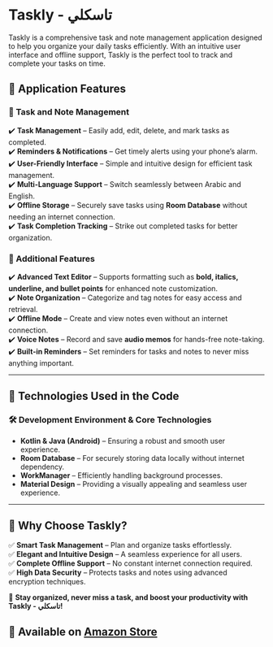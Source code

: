 # **Taskly - تاسكلي**  

Taskly is a comprehensive task and note management application designed to help you organize your daily tasks efficiently. With an intuitive user interface and offline support, Taskly is the perfect tool to track and complete your tasks on time.  

## 📌 **Application Features**  

### **📝 Task and Note Management**  

✔️ **Task Management** – Easily add, edit, delete, and mark tasks as completed.  
✔️ **Reminders & Notifications** – Get timely alerts using your phone’s alarm.  
✔️ **User-Friendly Interface** – Simple and intuitive design for efficient task management.  
✔️ **Multi-Language Support** – Switch seamlessly between Arabic and English.  
✔️ **Offline Storage** – Securely save tasks using **Room Database** without needing an internet connection.  
✔️ **Task Completion Tracking** – Strike out completed tasks for better organization.  

### **📌 Additional Features**  

✔️ **Advanced Text Editor** – Supports formatting such as **bold, italics, underline, and bullet points** for enhanced note customization.  
✔️ **Note Organization** – Categorize and tag notes for easy access and retrieval.  
✔️ **Offline Mode** – Create and view notes even without an internet connection.  
✔️ **Voice Notes** – Record and save **audio memos** for hands-free note-taking.  
✔️ **Built-in Reminders** – Set reminders for tasks and notes to never miss anything important.  

---  

## 🚀 **Technologies Used in the Code**  

### **🛠️ Development Environment & Core Technologies**  

- **Kotlin & Java (Android)** – Ensuring a robust and smooth user experience.  
- **Room Database** – For securely storing data locally without internet dependency.  
- **WorkManager** – Efficiently handling background processes.  
- **Material Design** – Providing a visually appealing and seamless user experience.  

---  

## 🎯 **Why Choose Taskly?**  

✅ **Smart Task Management** – Plan and organize tasks effortlessly.  
✅ **Elegant and Intuitive Design** – A seamless experience for all users.  
✅ **Complete Offline Support** – No constant internet connection required.  
✅ **High Data Security** – Protects tasks and notes using advanced encryption techniques.  

🚀 **Stay organized, never miss a task, and boost your productivity with Taskly - تاسكلي!**  

## **📌 Available on [Amazon Store](https://www.amazon.com/gp/product/B0F2R5G23Z)**  
